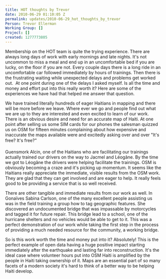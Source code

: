 ```yaml
---
title: HOT thoughts by Trevor
date: 2010-06-29 01:10:05 Z
permalink: updates/2010-06-29_hot_thoughts_by_trevor
Person: Trevor Ellerman
Working Group: []
Project: []
created: 1277773805
---
```


<p>Membership on the HOT team is quite the trying experience. There are always long days of work with early mornings and late nights. It's not uncommon to miss a meal and end up in an uncomfortable bed if you are lucky, on the floor if you are not. Every couple days there is a long ride in an uncomfortable car followed immediately by hours of trainings. Then there is the frustrating waiting while unexpected delays and problems get worked out. &nbsp;At one point during one of the delays I asked myself. Is all the time and money and effort put into this really worth it? Here are some of the experiences we have had that helped me answer that question.</p><p>We have trained literally hundreds of eager Haitians in mapping and there will be more before we leave. Where ever we go and people find out what we are up to they are interested and even excited to learn of our work. There is an obvious desire and need for an accurate map of Haiti. At one point after selling us some SIM cards for our phones the salesman quizzed us on OSM for fifteen minutes complaining about how expensive and inaccurate the maps available were and excitedly asking over and over "It's free? It's free?"</p><p>Guensmork Alcin, one of the Haitians who are facilitating our trainings actually trained our drivers on the way to Jacmel and Léogâne. By the time we got to Léogâne the drivers were helping facilitate the trainings. OSM is obviously becoming a craze and it's picking up momentum. It seems like the Haitians really appreciate the immediate, visible results from the OSM work. They are glad that they can get involved and are eager to help. It really feels good to be providing a service that is so well received.</p><p>There are other tangible and immediate results from our work as well. In Gonaïves Sabina Carlson, one of the many excellent people assisting us was in the field training a group how to tag geographic features. She discovered an undocumented bridge that was impassable by motorcycles and tagged it for future repair. This bridge lead to a school, one of the hurricane shelters and no vehicles would be able to get to it. This was a perfect demonstration of our work while taking the first step in the process of providing a much needed resource for the community, a working bridge.</p><p>So is this work worth the time and money put into it? Absolutely! This is the perfect example of open data having a huge positive impact starting immediately after the earthquake and lasting far into reconstruction. It's the ideal case where volunteer hours put into OSM Haiti is amplified by the people in Haiti taking ownership of it. Maps are an essential part of so many facets of a modern society it's hard to think of a better way to be helping Haiti develop.</p>
